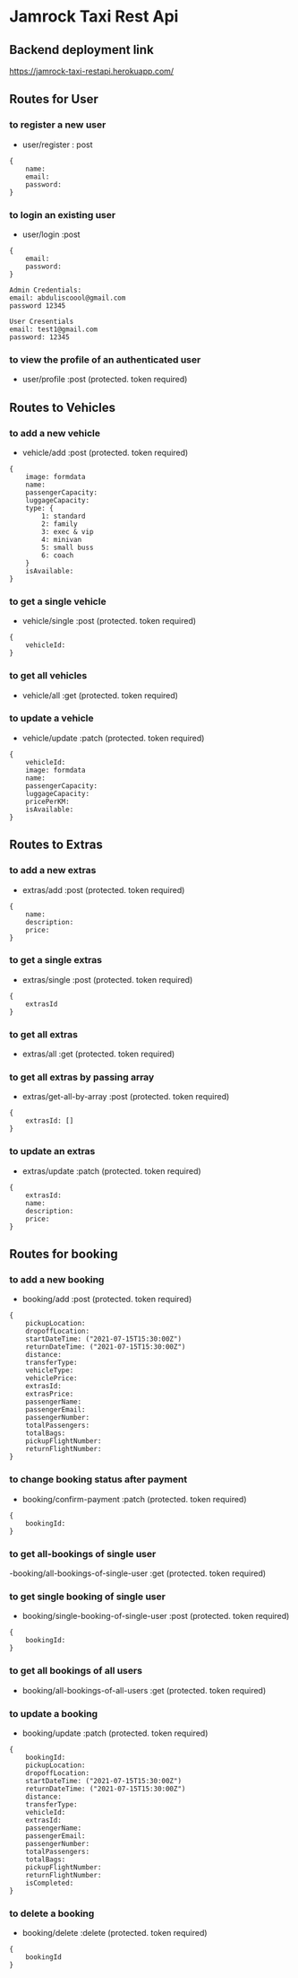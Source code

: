 # Jamrock Taxi Rest Api

## Backend deployment link

https://jamrock-taxi-restapi.herokuapp.com/

## Routes for User

### to register a new user

- user/register : post

```
{
    name:
    email:
    password:
}
```

### to login an existing user

- user/login :post

```
{
    email:
    password:
}
```

```
Admin Credentials:
email: abduliscoool@gmail.com
password 12345

User Cresentials
email: test1@gmail.com
password: 12345
```

### to view the profile of an authenticated user

- user/profile :post (protected. token required)

## Routes to Vehicles

### to add a new vehicle

- vehicle/add :post (protected. token required)

```
{
    image: formdata
    name:
    passengerCapacity:
    luggageCapacity:
    type: {
        1: standard
        2: family
        3: exec & vip
        4: minivan
        5: small buss
        6: coach
    }
    isAvailable:
}
```

### to get a single vehicle

- vehicle/single :post (protected. token required)

```
{
    vehicleId:
}
```

### to get all vehicles

- vehicle/all :get (protected. token required)

### to update a vehicle

- vehicle/update :patch (protected. token required)

```
{
    vehicleId:
    image: formdata
    name:
    passengerCapacity:
    luggageCapacity:
    pricePerKM:
    isAvailable:
}
```

## Routes to Extras

### to add a new extras

- extras/add :post (protected. token required)

```
{
    name:
    description:
    price:
}
```

### to get a single extras

- extras/single :post (protected. token required)

```
{
    extrasId
}
```

### to get all extras

- extras/all :get (protected. token required)

### to get all extras by passing array

- extras/get-all-by-array :post (protected. token required)

```
{
    extrasId: []
}
```

### to update an extras

- extras/update :patch (protected. token required)

```
{
    extrasId:
    name:
    description:
    price:
}
```

## Routes for booking

### to add a new booking

- booking/add :post (protected. token required)

```
{
    pickupLocation:
    dropoffLocation:
    startDateTime: ("2021-07-15T15:30:00Z")
    returnDateTime: ("2021-07-15T15:30:00Z")
    distance:
    transferType:
    vehicleType:
    vehiclePrice:
    extrasId:
    extrasPrice:
    passengerName:
    passengerEmail:
    passengerNumber:
    totalPassengers:
    totalBags:
    pickupFlightNumber:
    returnFlightNumber:
}
```

### to change booking status after payment

- booking/confirm-payment :patch (protected. token required)

```
{
    bookingId:
}
```

### to get all-bookings of single user

-booking/all-bookings-of-single-user :get (protected. token required)

### to get single booking of single user

- booking/single-booking-of-single-user :post (protected. token required)

```
{
    bookingId:
}
```

### to get all bookings of all users

- booking/all-bookings-of-all-users :get (protected. token required)

### to update a booking

- booking/update :patch (protected. token required)

```
{
    bookingId:
    pickupLocation:
    dropoffLocation:
    startDateTime: ("2021-07-15T15:30:00Z")
    returnDateTime: ("2021-07-15T15:30:00Z")
    distance:
    transferType:
    vehicleId:
    extrasId:
    passengerName:
    passengerEmail:
    passengerNumber:
    totalPassengers:
    totalBags:
    pickupFlightNumber:
    returnFlightNumber:
    isCompleted:
}
```

### to delete a booking

- booking/delete :delete (protected. token required)

```
{
    bookingId
}
```
